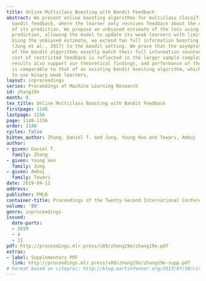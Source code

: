 ```yaml
---
title: Online Multiclass Boosting with Bandit Feedback
abstract: We present online boosting algorithms for multiclass classification with
  bandit feedback, where the learner only receives feedback about the correctness
  of its prediction. We propose an unbiased estimate of the loss using a randomized
  prediction, allowing the model to update its weak learners with limited information.
  Using the unbiased estimate, we extend two full information boosting algorithms
  (Jung et al., 2017) to the bandit setting. We prove that the asymptotic error bounds
  of the bandit algorithms exactly match their full information counterparts. The
  cost of restricted feedback is reflected in the larger sample complexity. Experimental
  results also support our theoretical findings, and performance of the proposed models
  is comparable to that of an existing bandit boosting algorithm, which is limited
  to use binary weak learners.
layout: inproceedings
series: Proceedings of Machine Learning Research
id: zhang19e
month: 0
tex_title: Online Multiclass Boosting with Bandit Feedback
firstpage: 1148
lastpage: 1156
page: 1148-1156
order: 1148
cycles: false
bibtex_author: Zhang, Daniel T. and Jung, Young Hun and Tewari, Ambuj
author:
- given: Daniel T.
  family: Zhang
- given: Young Hun
  family: Jung
- given: Ambuj
  family: Tewari
date: 2019-04-11
address: 
publisher: PMLR
container-title: Proceedings of the Twenty-Second International Conference on Artificial Intelligence and Statistics
volume: '89'
genre: inproceedings
issued:
  date-parts:
  - 2019
  - 4
  - 11
pdf: http://proceedings.mlr.press/v89/zhang19e/zhang19e.pdf
extras:
- label: Supplementary PDF
  link: http://proceedings.mlr.press/v89/zhang19e/zhang19e-supp.pdf
# Format based on citeproc: http://blog.martinfenner.org/2013/07/30/citeproc-yaml-for-bibliographies/
---
```

